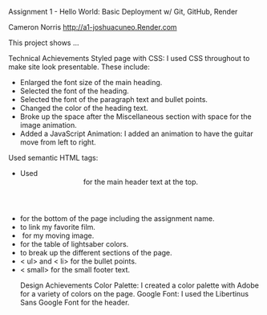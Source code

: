 Assignment 1 - Hello World: Basic Deployment w/ Git, GitHub, Render

Cameron Norris http://a1-joshuacuneo.Render.com

This project shows ...

Technical Achievements
Styled page with CSS: I used CSS throughout to make site look presentable. These include:

- Enlarged the font size of the main heading.
- Selected the font of the heading.
- Selected the font of the paragraph text and bullet points.
- Changed the color of the heading text.
- Broke up the space after the Miscellaneous section with space for the image animation.
- Added a JavaScript Animation: I added an animation to have the guitar move from left to right.

Used semantic HTML tags:

- Used <header> for the main header text at the top.
- <footer> for the bottom of the page including the assignment name.
- <a> to link my favorite film.
- <img> for my moving image.
- <table> for the table of lightsaber colors.
- <section> to break up the different sections of the page.
- < ul> and < li> for the bullet points.
- < small> for the small footer text.
  <br>


Design Achievements
Color Palette: I created a color palette with Adobe for a variety of colors on the page.
Google Font: I used the Libertinus Sans Google Font for the header.
